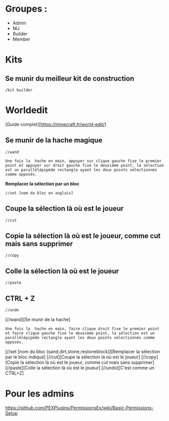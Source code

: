 # Groupes : 
- Admin
- MJ
- Builder
- Member

# Kits
## Se munir du meilleur kit de construction
    /kit builder

# Worldedit
[Guide complet][https://minecraft.fr/world-edit/]

## Se munir de la hache magique
    //wand

    Une fois la  hache en main, appuyer sur clique gauche fixe le premier point et appuyer sur droit gauche fixe le deuxième point, la sélection est un parallélépipède rectangle ayant les deux points sélectionnés comme opposés.

__Remplacer la sélection par un bloc__

    //set [nom du bloc en anglais]

## Coupe la sélection là où est le joueur
    //cut

## Copie la sélection là où est le joueur, comme cut mais sans supprimer
    //copy

## Colle la sélection là où est le joueur
    //paste

## CTRL + Z
    //undo


[//wand][Se munir de la hache]

    Une fois la  hache en main, faire clique droit fixe le premier point et faire clique gauche fixe le deuxième point, la sélection est un parallélépipède rectangle ayant les deux points sélectionnés comme opposés.
[//set [nom du bloc (sand,dirt,stone,restoneblock]][Remplacer la sélection par le bloc indiqué]
[//cut][Coupe la sélection là où est le joueur]
[//copy][Copie la sélection là où est le joueur, comme cut mais sans supprimer]
[//paste][Colle la sélection là où est le joueur]
[//undo][C'est comme un CTRL+Z]

# Pour les admins
https://github.com/PEXPlugins/PermissionsEx/wiki/Basic-Permissions-Setup
